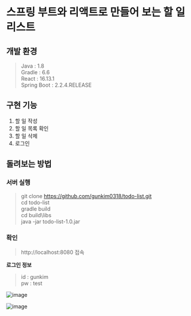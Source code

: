 # 스프링 부트와 리액트로 만들어 보는 할 일 리스트

## 개발 환경
> Java : 1.8  
> Gradle : 6.6  
> React : 16.13.1  
> Spring Boot : 2.2.4.RELEASE

## 구현 기능
1. 할 일 작성
2. 할 일 목록 확인
3. 할 일 삭제
4. 로그인

## 돌려보는 방법
### 서버 실행
> git clone https://github.com/gunkim0318/todo-list.git  
> cd todo-list  
> gradle build  
> cd build\libs  
> java -jar todo-list-1.0.jar  

### 확인
> http://localhost:8080 접속

**로그인 정보**
> id : gunkim  
> pw : test

![image](https://user-images.githubusercontent.com/45007556/92085569-fb7ff100-ee03-11ea-843c-fd846c253519.png)

![image](https://user-images.githubusercontent.com/45007556/92085903-6d583a80-ee04-11ea-8cc7-337db3f1676d.png)
